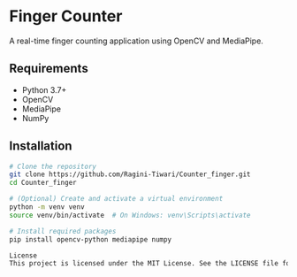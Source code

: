 # Finger Counter


A real-time finger counting application using OpenCV and MediaPipe.

## Requirements
- Python 3.7+
- OpenCV
- MediaPipe
- NumPy
## Installation

```sh
# Clone the repository
git clone https://github.com/Ragini-Tiwari/Counter_finger.git
cd Counter_finger

# (Optional) Create and activate a virtual environment
python -m venv venv
source venv/bin/activate  # On Windows: venv\Scripts\activate

# Install required packages
pip install opencv-python mediapipe numpy

License
This project is licensed under the MIT License. See the LICENSE file for details.
